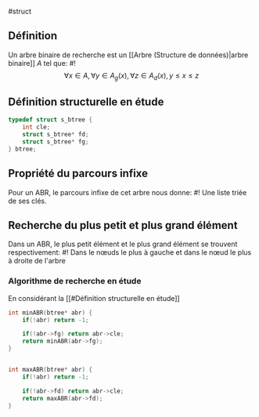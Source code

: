 #struct 

## Définition
Un arbre binaire de recherche est un [[Arbre (Structure de données)|arbre binaire]] $A$ tel que: #!
$$\forall x \in A, \forall y \in A_g(x), \forall z \in A_d(x), y \leq x \leq z$$

## Définition structurelle en étude
```c
typedef struct s_btree {
	int cle;
	struct s_btree* fd;
	struct s_btree* fg;
} btree;
```

## Propriété du parcours infixe
Pour un ABR, le parcours infixe de cet arbre nous donne: #!
Une liste triée de ses clés.

## Recherche du plus petit et plus grand élément
Dans un ABR, le plus petit élément et le plus grand élément se trouvent respectivement: #!
Dans le nœuds le plus à gauche et dans le nœud le plus à droite de l'arbre

### Algorithme de recherche en étude
En considérant la [[#Définition structurelle en étude]]
```c
int minABR(btree* abr) {
	if(!abr) return -1;

	if(!abr->fg) return abr->cle;
	return minABR(abr->fg);
}


int maxABR(btree* abr) {
	if(!abr) return -1;

	if(!abr->fd) return abr->cle;
	return maxABR(abr->fd);
}
```